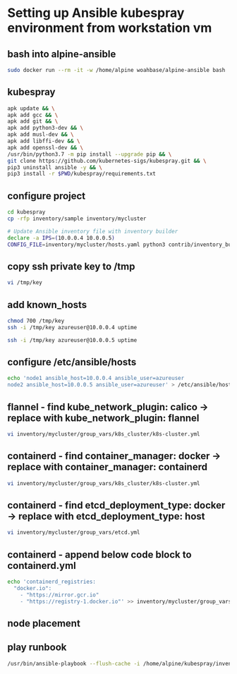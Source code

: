 # Setting up Ansible kubespray environment from workstation vm

## bash into alpine-ansible
```bash
sudo docker run --rm -it -w /home/alpine woahbase/alpine-ansible bash
```

## kubespray
```bash
apk update && \
apk add gcc && \
apk add git && \
apk add python3-dev && \
apk add musl-dev && \
apk add libffi-dev && \
apk add openssl-dev && \
/usr/bin/python3.7 -m pip install --upgrade pip && \
git clone https://github.com/kubernetes-sigs/kubespray.git && \
pip3 uninstall ansible -y && \
pip3 install -r $PWD/kubespray/requirements.txt
```

## configure project
```bash
cd kubespray
cp -rfp inventory/sample inventory/mycluster

# Update Ansible inventory file with inventory builder
declare -a IPS=(10.0.0.4 10.0.0.5)
CONFIG_FILE=inventory/mycluster/hosts.yaml python3 contrib/inventory_builder/inventory.py ${IPS[@]}
```

## copy ssh private key to /tmp
```bash
vi /tmp/key
```

## add known_hosts
```bash
chmod 700 /tmp/key
ssh -i /tmp/key azureuser@10.0.0.4 uptime
```

```bash
ssh -i /tmp/key azureuser@10.0.0.5 uptime
```

## configure /etc/ansible/hosts
```bash
echo 'node1 ansible_host=10.0.0.4 ansible_user=azureuser
node2 ansible_host=10.0.0.5 ansible_user=azureuser' > /etc/ansible/hosts
```

## flannel - find kube_network_plugin: calico -> replace with kube_network_plugin: flannel
```bash
vi inventory/mycluster/group_vars/k8s_cluster/k8s-cluster.yml
```

## containerd - find container_manager: docker -> replace with container_manager: containerd
```bash
vi inventory/mycluster/group_vars/k8s_cluster/k8s-cluster.yml
```

## containerd - find etcd_deployment_type: docker -> replace with etcd_deployment_type: host
```bash
vi inventory/mycluster/group_vars/etcd.yml
```

## containerd - append below code block to containerd.yml
```bash
echo 'containerd_registries:
  "docker.io":
    - "https://mirror.gcr.io"
    - "https://registry-1.docker.io"' >> inventory/mycluster/group_vars/all/containerd.yml
```
## node placement
## play runbook
```bash
/usr/bin/ansible-playbook --flush-cache -i /home/alpine/kubespray/inventory/mycluster/hosts.yaml  --become --become-user=root --private-key="/tmp/key" -e ansible_user=azureuser /home/alpine/kubespray/cluster.yml
```
